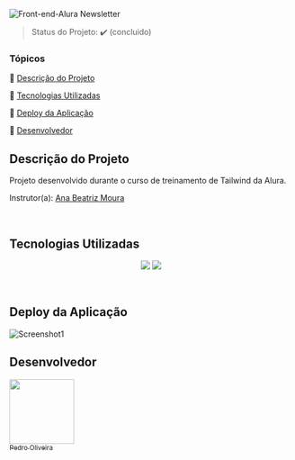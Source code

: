 ![Front-end-Alura Newsletter](https://github.com/pedrofillipes/alura-newsletter/assets/117683583/ca0e61b5-f258-4df2-9b6b-8dd4fd86e3b2)
<br>

> Status do Projeto: :heavy_check_mark: (concluido)

### Tópicos 

:small_blue_diamond: [Descrição do Projeto](#descrição-do-projeto)

:small_blue_diamond: [Tecnologias Utilizadas](#tecnologias-utilizadas)

:small_blue_diamond: [Deploy da Aplicação](#deploy-da-aplicação)

:small_blue_diamond: [Desenvolvedor](#desenvolvedor)

## Descrição do Projeto

<p align="justify">
  Projeto desenvolvido durante o curso de treinamento de Tailwind da Alura.
  
  Instrutor(a): [Ana Beatriz Moura](https://github.com/beatrizmouradev)
</p>
<br>

## Tecnologias Utilizadas

<p align="center">
  <img src="https://img.shields.io/badge/HTML5-E34F26?style=for-the-badge&logo=html5&logoColor=white">
  <img src="https://img.shields.io/badge/Tailwind_CSS-38B2AC?style=for-the-badge&logo=tailwind-css&logoColor=white">
</p>
<br>

## Deploy da Aplicação

![Screenshot1](https://github.com/pedrofillipes/alura-newsletter/assets/117683583/8b26cfb1-f7d6-43dd-97ee-65cfd3ac0dfe)


## Desenvolvedor

[<img src="https://avatars.githubusercontent.com/u/117683583?s=400&u=a7f42af702bd8c10f87f21347a0c0530fe083b8e&v=4" width=115><br><sub>  Pedro Oliveira</sub>](https://github.com/pedrofillipes)
